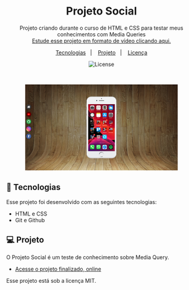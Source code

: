 <h1 align="center"> Projeto Social </h1>

<p align="center">
Projeto criando durante o curso de HTML e CSS para testar meus conhecimentos com Media Queries<br/>
<a href="https://www.cursoemvideo.com/">Estude esse projeto em formato de vídeo clicando aqui.</a>
</p>

<p align="center">
  <a href="#-tecnologias">Tecnologias</a>&nbsp;&nbsp;&nbsp;|&nbsp;&nbsp;&nbsp;
  <a href="#-projeto">Projeto</a>&nbsp;&nbsp;&nbsp;|&nbsp;&nbsp;&nbsp;
  <a href="#memo-licença">Licença</a>
</p>

<p align="center">
  <img alt="License" src="https://img.shields.io/static/v1?label=license&message=MIT&color=49AA26&labelColor=000000">
</p>

<br>

<p align="center">
  <img alt="projeto DevLinks" src="imagens/readme-img.png" width="80%">
</p>

## 🚀 Tecnologias

Esse projeto foi desenvolvido com as seguintes tecnologias:

- HTML e CSS
- Git e Github

## 💻 Projeto

O Projeto Social é um teste de conhecimento sobre Media Query.

- [Acesse o projeto finalizado, online](https://weslleyrichardi.github.io/projeto-social/)

Esse projeto está sob a licença MIT.
